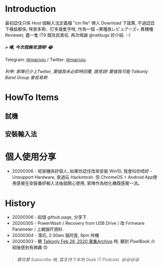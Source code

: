 # Introduction

最初諗住只係 Host 個輸入法定義檔 "cin file" 俾人 Download 下就算, 不過諗諗下橫掂都係, 咪放多啲、打多幾隻字咁, 作為一個 ~異種族レビュアーズ~ 異機種 Reviewer, 盡一隻 IT9 既攻民責任. 再次鳴謝 @netbugs 好介紹. :-)
##### > 嗱, 今次我無攻頂呀! :joy:

 Telegram: [@macjuju](https://t.me/macjuju) / Twitter: [@macjuju](https://twitter.com/macjuju) 
###### *利申: 家陣已少上Twitter, 要搵我未必即時回覆, 請見諒! 要搵我可能 Talkonly Band Group 會容易啲*

# HowTo Items
## 試機
## 安裝輸入法

# 個人使用分享

* 20200306 - 呢架機係好個人, 如果你諗住改來安裝 Win10, 我會叫你唔好 - Unsupport Hardware, 衰過玩 Hackintosh. 但 ChromeOS + Android App使用感覺在安裝番好輸入法後就開心使用, 家陣作為梳化機既感覺一流。

# History

* 20200306 - 起個 github page, 分享下
* 20200305 - PowerWash / Recovery from USB Drive / 改 Firmware Parameter / 上網搵吓資料
* 20200304 - 落坑, 2:30am 搵阿差, 9pm 拎機
* 20200303 - 聽 [Talkonly Feb 28, 2020 果集Archive](https://youtu.be/525YIx3SENU?t=1829) 時, 聽到 PixelBook 介紹後感到有興趣 :heart_eyes:
> ###### 聽完要 Subscribe 喎, 當支持下本地 Geek IT Podcast. :laughing::laughing::laughing::laughing: 
